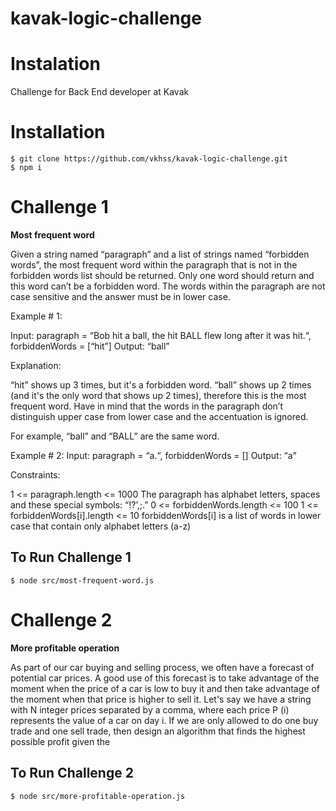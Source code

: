 # kavak-logic-challenge


# Instalation

Challenge for Back End developer at Kavak

# Installation

```
$ git clone https://github.com/vkhss/kavak-logic-challenge.git
$ npm i
```

# Challenge 1

**Most frequent word**

Given a string named “paragraph” and a list of strings named “forbidden words”, the most frequent word within the paragraph that is not in the forbidden words list should be returned. Only one word should return and this word can’t be a forbidden word. The words within the paragraph are not case sensitive and the answer must be in lower case.

Example # 1:

 Input:
paragraph = “Bob hit a ball, the hit BALL flew long after it was hit.“, 
forbiddenWords = [“hit”] 
Output: “ball”

Explanation:

“hit” shows up 3 times, but it's a forbidden word. “ball” shows up 2 times (and it's the only word that shows up 2 times), therefore this is the most frequent word.
Have in mind that the words in the paragraph don’t distinguish upper case from lower case and the accentuation is ignored.

For example, “ball” and “BALL” are the same word.

Example # 2:
Input:
paragraph = “a.“, forbiddenWords = []
Output: “a”

Constraints:

1 <= paragraph.length <= 1000
The paragraph has alphabet letters, spaces and these special symbols: “!?’,;.”
0 <= forbiddenWords.length <= 100
1 <= forbiddenWords[i].length <= 10
forbiddenWords[i] is a list of words in lower case that contain only alphabet letters (a-z)


## To Run Challenge 1
```
$ node src/most-frequent-word.js
```

# Challenge 2 

**More profitable operation**

As part of our car buying and selling process, we often have a forecast of potential car prices. A good use of this forecast is to take advantage of the moment when the price of a car is low to buy it and then take advantage of the moment when that price is higher to sell it.
Let's say we have a string with N integer prices separated by a comma, where each price P (i) represents the value of a car on day i. If we are only allowed to do one buy trade and one sell trade, then design an algorithm that finds the highest possible profit given the 

## To Run Challenge 2
```
$ node src/more-profitable-operation.js
```









